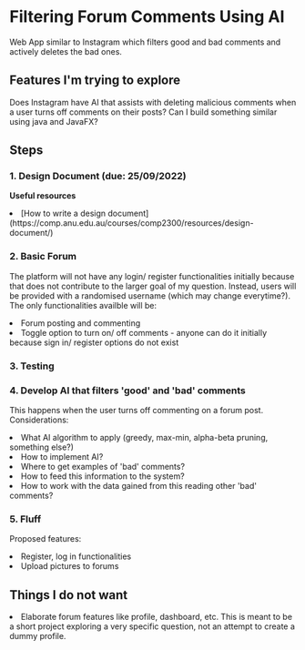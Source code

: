 # Filtering Forum Comments Using AI
Web App similar to Instagram which filters good and bad comments and actively deletes the bad ones.

## Features I'm trying to explore
Does Instagram have AI that assists with deleting malicious comments when a user turns off comments on their posts? Can I build something similar using java and JavaFX?

## Steps

### 1. Design Document (due: 25/09/2022)
**Useful resources**
<li> [How to write a design document](https://comp.anu.edu.au/courses/comp2300/resources/design-document/)

### 2. Basic Forum
The platform will not have any login/ register functionalities initially because that does not contribute to the larger goal of my question. Instead, users will be provided with a randomised username (which may change everytime?). The only functionalities availble will be: 
<li> Forum posting and commenting
<li> Toggle option to turn on/ off comments - anyone can do it initially because sign in/ register options do not exist

### 3. Testing

### 4. Develop AI that filters 'good' and 'bad' comments
This happens when the user turns off commenting on a forum post.
Considerations:
<li> What AI algorithm to apply (greedy, max-min, alpha-beta pruning, something else?)
<li> How to implement AI?
<li> Where to get examples of 'bad' comments?
<li> How to feed this information to the system?
<li> How to work with the data gained from this reading other 'bad' comments?

### 5. Fluff
Proposed features:
<li> Register, log in functionalities
<li> Upload pictures to forums

## Things I do not want
<li> Elaborate forum features like profile, dashboard, etc. This is meant to be a short project exploring a very specific question, not an attempt to create a dummy profile.



